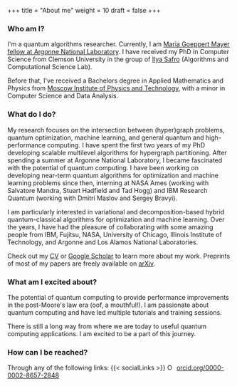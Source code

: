 +++
title = "About me"
weight = 10
draft = false
+++

### Who am I?

I'm a quantum algorithms researcher. Currently, I am [Maria Goeppert Mayer fellow at Argonne National Laboratory](https://www.anl.gov/profile/ruslan-shaydulin). I have received my PhD in Computer Science from Clemson University in the group of [Ilya Safro](https://people.cs.clemson.edu/~isafro/) (Algorithms and Computational Science Lab). 

Before that, I've received a Bachelors degree in Applied Mathematics and Physics from [Moscow Institute of Physics and Technology](https://mipt.ru/english/), with a minor in Computer Science and Data Analysis. 

### What do I do?
My research focuses on the intersection between (hyper)graph problems, quantum optimization, machine learning, and general quantum and high-performance computing. I have spent the first two years of my PhD developing scalable multilevel algorithms for hypergraph partitioning. After spending a summer at Argonne National Laboratory, I became fascinated with the potential of quantum computing. I have been working on developing near-term quantum algorithms for optimization and machine learning problems since then, interning at NASA Ames (working with Salvatore Mandra, Stuart Hadfield and Tad Hogg) and IBM Research Quantum (working with Dmitri Maslov and Sergey Bravyi). 

I am particularly interested in variational and decomposition-based hybrid quantum-classical algorithms for optimization and machine learning. Over the years, I have had the pleasure of collaborating with some amazing people from IBM, Fujitsu, NASA, University of Chicago, Illinois Institute of Technology, and Argonne and Los Alamos National Laboratories.

Check out my [CV](CV.pdf) or [Google Scholar](https://scholar.google.com/citations?user=PxOuGGcAAAAJ) to learn more about my work. Preprints of most of my papers are freely available on [arXiv](https://arxiv.org/a/shaydulin_r_1.html). 

### What am I excited about?

The potential of quantum computing to provide performance improvements in the post-Moore's law
era (oof, a mouthful!). I am passionate about quantum computing and have led multiple tutorials and
training sessions.

There is still a long way from where we are today to useful quantum computing
applications. I am excited to be a part of this journey.

### How can I be reached?
Through any of the following links:
{{< socialLinks >}}
<a href="https://orcid.org/0000-0002-8657-2848" target="orcid.widget" rel="noopener noreferrer" style="vertical-align:top;"><img src="https://orcid.org/sites/default/files/images/orcid_16x16.png" style="width:1em;margin-right:.5em;" alt="ORCID iD icon">orcid.org/0000-0002-8657-2848</a>
